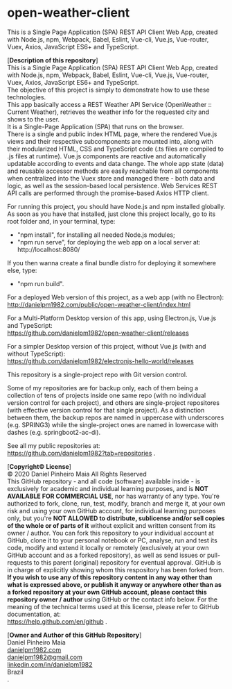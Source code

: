 # open-weather-client
This is a Single Page Application (SPA) REST API Client Web App, created with Node.js, npm, Webpack, Babel, Eslint, Vue-cli, Vue.js, Vue-router, Vuex, Axios, JavaScript ES6+ and TypeScript.

[**Description of this repository**]<br>
This is a Single Page Application (SPA) REST API Client Web App, created with Node.js, npm, Webpack, Babel, Eslint, Vue-cli, Vue.js, Vue-router, Vuex, Axios, JavaScript ES6+ and TypeScript.<br>
The objective of this project is simply to demonstrate how to use these technologies.<br>
This app basically access a REST Weather API Service (OpenWeather :: Current Weather), retrieves the weather info for the requested city and shows to the user.<br>
It is a Single-Page Application (SPA) that runs on the browser.<br>
There is a single and public index HTML page, where the rendered Vue.js views and their respective subcomponents are mounted into, along with their modularized HTML, CSS and TypeScript code (.ts files are compiled to .js files at runtime). Vue.js components are reactive and automatically updatable according to events and data change. The whole app state (data) and reusable accessor methods are easily reachable from all components when centralized into the Vuex store and managed there - both data and logic, as well as the session-based local persistence. Web Services REST API calls are performed through the promise-based Axios HTTP client.<br>

For running this project, you should have Node.js and npm installed globally. As soon as you have that installed, just clone this project locally, go to its root folder and, in your terminal, type:
- "npm install", for installing all needed Node.js modules;
- "npm run serve", for deploying the web app on a local server at: http://localhost:8080/

If you then wanna create a final bundle distro for deploying it somewhere else, type:
- "npm run build".

For a deployed Web version of this project, as a web app (with no Electron):<br>
http://danielpm1982.com/public/open-weather-client/index.html

For a Multi-Platform Desktop version of this app, using Electron.js, Vue.js and TypeScript:<br>
https://github.com/danielpm1982/open-weather-client/releases

For a simpler Desktop version of this project, without Vue.js (with and without TypeScript):<br>
https://github.com/danielpm1982/electronjs-hello-world/releases

This repository is a single-project repo with Git version control.

Some of my repositories are for backup only, each of them being a collection of tens of projects inside one same repo (with no individual version control for each project), and others are single-project repositores (with effective version control for that single project). As a distinction between them, the backup repos are named in uppercase with underscores (e.g. SPRING3) while the single-project ones are named in lowercase with dashes (e.g. springboot2-ac-di).

See all my public repositories at:<br>
https://github.com/danielpm1982?tab=repositories .

[**Copyright© License**]<br>
© 2020 Daniel Pinheiro Maia All Rights Reserved<br>
This GitHub repository - and all code (software) available inside - is exclusively for academic and individual learning purposes, and is **NOT AVAILABLE FOR COMMERCIAL USE**, nor has warranty of any type. You're authorized to fork, clone, run, test, modify, branch and merge it, at your own risk and using your own GitHub account, for individual learning purposes only, but you're **NOT ALLOWED to distribute, sublicense and/or sell copies of the whole or of parts of it** without explicit and written consent from its owner / author. You can fork this repository to your individual account at GitHub, clone it to your personal notebook or PC, analyse, run and test its code, modify and extend it locally or remotely (exclusively at your own GitHub account and as a forked repository), as well as send issues or pull-requests to this parent (original) repository for eventual approval. GitHub is in charge of explicitly showing whom this respository has been forked from. **If you wish to use any of this repository content in any way other than what is expressed above, or publish it anyway or anywhere other than as a forked repository at your own GitHub account, please contact this repository owner / author** using GitHub or the contact info below. For the meaning of the technical terms used at this license, please refer to GitHub documentation, at: <br> https://help.github.com/en/github .

[**Owner and Author of this GitHub Repository**]<br>
Daniel Pinheiro Maia<br>
[danielpm1982.com](http://www.danielpm1982.com)<br>
danielpm1982@gmail.com<br>
[linkedin.com/in/danielpm1982](https://www.linkedin.com/in/danielpm1982)<br>
Brazil<br>
.

